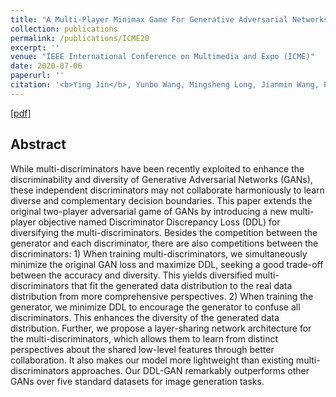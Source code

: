 ```yaml
---
title: "A Multi-Player Minimax Game For Generative Adversarial Networks"
collection: publications
permalink: /publications/ICME20
excerpt: ''
venue: "IEEE International Conference on Multimedia and Expo (ICME)"
date: 2020-07-06
paperurl: ''
citation: '<b>Ying Jin</b>, Yunbo Wang, Mingsheng Long, Jianmin Wang, Philip S. Yu, Jiaguang Sun. &quot;A Multi-Player Minimax Game For Generative Adversarial Networks&quot;.<i>IEEE International Conference on Multimedia and Expo</i> <b>ICME 2020</b>.'
---
```


[[pdf]](http://ise.thss.tsinghua.edu.cn/~mlong/doc/multiplayer-gan-icme20.pdf)

## Abstract
While multi-discriminators have been recently exploited to enhance the discriminability and diversity of Generative Adversarial Networks (GANs), these independent discriminators may not collaborate harmoniously to learn diverse and complementary decision boundaries. This paper extends the original two-player adversarial game of GANs by introducing a new multi-player objective named Discriminator Discrepancy Loss (DDL) for diversifying the multi-discriminators. Besides the competition between the generator and each discriminator, there are also competitions between the discriminators: 1) When training multi-discriminators, we simultaneously minimize the original GAN loss and maximize DDL, seeking a good trade-off between the accuracy and diversity. This yields diversified multi-discriminators that fit the generated data distribution to the real data distribution from more comprehensive perspectives. 2) When training the generator, we minimize DDL to encourage the generator to confuse all discriminators. This enhances the diversity of the generated data distribution. Further, we propose a layer-sharing network architecture for the multi-discriminators, which allows them to learn from distinct perspectives about the shared low-level features through better collaboration. It also makes our model more lightweight than existing multi-discriminators approaches. Our DDL-GAN remarkably outperforms other GANs over five standard datasets for image generation tasks.